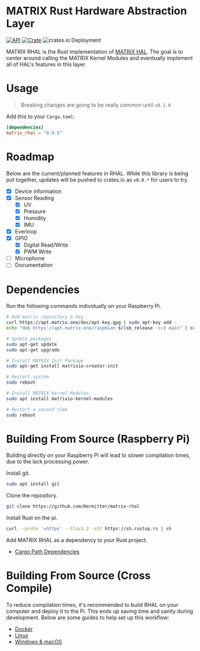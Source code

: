 # MATRIX Rust Hardware Abstraction Layer

[![API](https://docs.rs/matrix_rhal/badge.svg)](https://docs.rs/matrix_rhal/)
[![Crate](https://img.shields.io/crates/v/matrix-rhal.svg)](https://crates.io/crates/matrix_rhal)
![crates.io Deployment](https://github.com/matrix-io/matrix-rhal/workflows/crates.io%20Deployment/badge.svg)

MATRIX RHAL is the Rust implementation of [MATRIX HAL](https://github.com/matrix-io/matrix-creator-hal). The goal is to center around calling the MATRIX Kernel Modules and eventually implement all of HAL's features in this layer.

# Usage

> Breaking changes are going to be really common until `v0.1.0`

Add this to your `Cargo.toml`:

```toml
[dependencies]
matrix_rhal = "0.0.5"
```

# Roadmap

Below are the current/planned features in RHAL. While this library is being put together, updates will be pushed to crates.io as `v0.0.*` for users to try.

- [x] Device information
- [x] Sensor Reading
  - [x] UV
  - [x] Pressure
  - [x] Humidity
  - [x] IMU
- [x] Everloop
- [x] GPIO
  - [x] Digital Read/Write
  - [x] PWM Write
- [ ] Microphone
- [ ] Documentation

# Dependencies

Run the following commands individually on your Raspberry Pi.

```bash
# Add matrix repository & key
curl https://apt.matrix.one/doc/apt-key.gpg | sudo apt-key add -
echo "deb https://apt.matrix.one/raspbian $(lsb_release -sc) main" | sudo tee /etc/apt/sources.list.d/matrixlabs.list

# Update packages
sudo apt-get update
sudo apt-get upgrade

# Install MATRIX Init Package
sudo apt-get install matrixio-creator-init

# Restart system
sudo reboot

# Install MATRIX kernel Modules
sudo apt install matrixio-kernel-modules

# Restart a second time
sudo reboot
```

# Building From Source (Raspberry Pi)

Building directly on your Raspberry Pi will lead to slower compilation times, due to the lack processing power.

Install git.

```bash
sudo apt install git
```

Clone the repository.

```bash
git clone https://github.com/Hermitter/matrix-rhal
```

Install Rust on the pi.

```bash
curl --proto '=https' --tlsv1.2 -sSf https://sh.rustup.rs | sh
```

Add MATRIX RHAL as a dependency to your Rust project.

- [Cargo Path Dependencies](https://doc.rust-lang.org/cargo/reference/specifying-dependencies.html#specifying-path-dependencies)

# Building From Source (Cross Compile)

To reduce compilation times, it's recommended to build RHAL on your computer and deploy it to the Pi. This ends up saving time and sanity during development. Below are some guides to help set up this workflow:

- [Docker](https://github.com/rust-embedded/cross)
- [Linux](https://chacin.dev/blog/cross-compiling-rust-for-the-raspberry-pi)
- [Windows & macOS](https://dev.to/h_ajsf/cross-compiling-rust-for-raspberry-pi-4iai)
